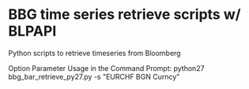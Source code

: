 # BBG time series retrieve scripts w/ BLPAPI
Python scripts to retrieve timeseries from Bloomberg

Option Parameter Usage in the Command Prompt:
python27 bbg_bar_retrieve_py27.py -s "EURCHF BGN Curncy"

